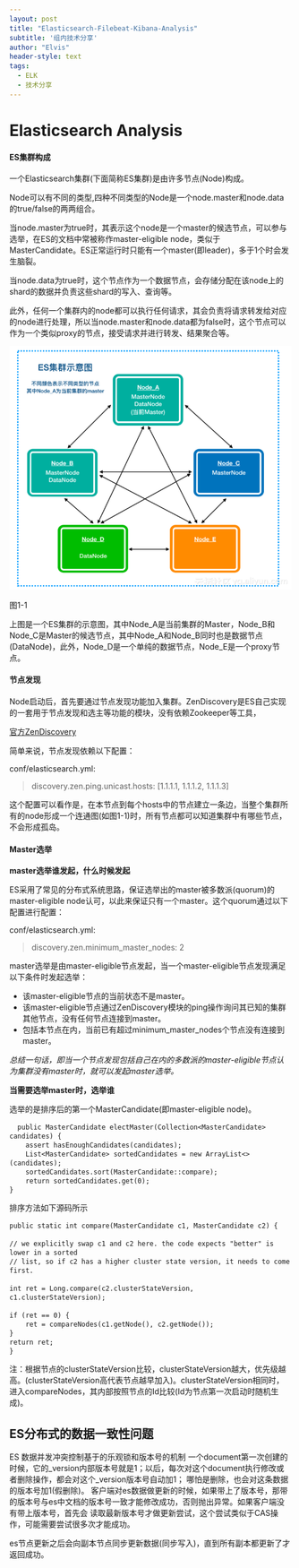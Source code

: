 ```yaml
---
layout: post
title: "Elasticsearch-Filebeat-Kibana-Analysis"
subtitle: '组内技术分享'
author: "Elvis"
header-style: text
tags:
  - ELK
  - 技术分享
---
```


# Elasticsearch Analysis

#### ES集群构成
一个Elasticsearch集群(下面简称ES集群)是由许多节点(Node)构成。

Node可以有不同的类型,四种不同类型的Node是一个node.master和node.data的true/false的两两组合。

当node.master为true时，其表示这个node是一个master的候选节点，可以参与选举，在ES的文档中常被称作master-eligible node，类似于MasterCandidate。ES正常运行时只能有一个master(即leader)，多于1个时会发生脑裂。

当node.data为true时，这个节点作为一个数据节点，会存储分配在该node上的shard的数据并负责这些shard的写入、查询等。

此外，任何一个集群内的node都可以执行任何请求，其会负责将请求转发给对应的node进行处理，所以当node.master和node.data都为false时，这个节点可以作为一个类似proxy的节点，接受请求并进行转发、结果聚合等。


![](/img/in-post/cluster-demo.png)

图1-1


上图是一个ES集群的示意图，其中Node_A是当前集群的Master，Node_B和Node_C是Master的候选节点，其中Node_A和Node_B同时也是数据节点(DataNode)，此外，Node_D是一个单纯的数据节点，Node_E是一个proxy节点。

#### 节点发现

Node启动后，首先要通过节点发现功能加入集群。ZenDiscovery是ES自己实现的一套用于节点发现和选主等功能的模块，没有依赖Zookeeper等工具，

[官方ZenDiscovery](https://www.elastic.co/guide/en/elasticsearch/reference/6.2/modules-discovery-zen.html)


简单来说，节点发现依赖以下配置：

conf/elasticsearch.yml:

>   discovery.zen.ping.unicast.hosts: [1.1.1.1, 1.1.1.2, 1.1.1.3]

这个配置可以看作是，在本节点到每个hosts中的节点建立一条边，当整个集群所有的node形成一个连通图(如图1-1)时，所有节点都可以知道集群中有哪些节点，不会形成孤岛。


#### Master选举

**master选举谁发起，什么时候发起**

ES采用了常见的分布式系统思路，保证选举出的master被多数派(quorum)的master-eligible node认可，以此来保证只有一个master。这个quorum通过以下配置进行配置：

conf/elasticsearch.yml:
>   discovery.zen.minimum_master_nodes: 2

master选举是由master-eligible节点发起，当一个master-eligible节点发现满足以下条件时发起选举：

* 该master-eligible节点的当前状态不是master。
* 该master-eligible节点通过ZenDiscovery模块的ping操作询问其已知的集群其他节点，没有任何节点连接到master。
* 包括本节点在内，当前已有超过minimum_master_nodes个节点没有连接到master。

*总结一句话，即当一个节点发现包括自己在内的多数派的master-eligible节点认为集群没有master时，就可以发起master选举。*


**当需要选举master时，选举谁**

选举的是排序后的第一个MasterCandidate(即master-eligible node)。

```
  public MasterCandidate electMaster(Collection<MasterCandidate> candidates) {
    assert hasEnoughCandidates(candidates);
    List<MasterCandidate> sortedCandidates = new ArrayList<>(candidates);
    sortedCandidates.sort(MasterCandidate::compare);
    return sortedCandidates.get(0);
}
```
排序方法如下源码所示

```
public static int compare(MasterCandidate c1, MasterCandidate c2) {

// we explicitly swap c1 and c2 here. the code expects "better" is lower in a sorted
// list, so if c2 has a higher cluster state version, it needs to come first.

int ret = Long.compare(c2.clusterStateVersion, c1.clusterStateVersion);

if (ret == 0) {
    ret = compareNodes(c1.getNode(), c2.getNode());
}
return ret;
}
```
注：根据节点的clusterStateVersion比较，clusterStateVersion越大，优先级越高。(clusterStateVersion高代表节点越早加入)。clusterStateVersion相同时，进入compareNodes，其内部按照节点的Id比较(Id为节点第一次启动时随机生成)。




## ES分布式的数据一致性问题

ES 数据并发冲突控制基于的乐观锁和版本号的机制
一个document第一次创建的时候，它的_version内部版本号就是1；以后，每次对这个document执行修改或者删除操作，都会对这个_version版本号自动加1；
哪怕是删除，也会对这条数据的版本号加1(假删除)。
客户端对es数据做更新的时候，如果带上了版本号，那带的版本号与es中文档的版本号一致才能修改成功，否则抛出异常。如果客户端没有带上版本号，首先会
读取最新版本号才做更新尝试，这个尝试类似于CAS操作，可能需要尝试很多次才能成功。

es节点更新之后会向副本节点同步更新数据(同步写入)，直到所有副本都更新了才返回成功。


